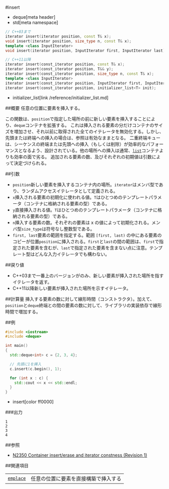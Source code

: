 #insert
* deque[meta header]
* std[meta namespace]

```cpp
// C++03まで
iterator insert(iterator position, const T& x);
void insert(iterator position, size_type n, const T& x);
template <class InputIterator>
void insert(iterator position, InputIterator first, InputIterator last);

// C++11以降
iterator insert(const_iterator position, const T& x);
iterator insert(const_iterator position, T&& y);
iterator insert(const_iterator position, size_type n, const T& x);
template <class InputIterator>
iterator insert(const_iterator position, InputIterator first, InputIterator last);
iterator insert(const_iterator position, initializer_list<T> init);
```
* initializer_list[link /reference/initializer_list.md]

##概要
任意の位置に要素を挿入する。

この関数は、`position`で指定した場所の前に新しい要素を挿入することにより、`deque`コンテナを拡張する。
これは挿入される要素の分だけコンテナのサイズを増加させ、それ以前に取得された全てのイテレータを無効化する。しかし、先頭または終端への挿入の場合は、参照は有効なままとなる。
二重終端キューは、シーケンスの終端または先頭への挿入（もしくは削除）が効率的なパフォーマンスとなるよう、設計されている。他の場所への挿入は通常、[`list`](/reference/list.md)コンテナよりも効率の面で劣る。
追加される要素の数、及びそれぞれの初期値は引数によって決定づけられる。


##引数
- `position`新しい要素を挿入するコンテナ内の場所。`iterator`はメンバ型であり、ランダムアクセスイテレータとして定義される。
- `x`挿入される要素の初期化に使われる値。`T`はひとつめのテンプレートパラメータ（コンテナに格納される要素の型）である。
- `y`直接挿入される値。`T`はひとつめのテンプレートパラメータ（コンテナに格納される要素の型）である。
- `n`挿入する要素の数。それぞれの要素は x の値によって初期化される。メンバ型`size_type`は符号なし整数型である。
- `first, last`要素の範囲を指定する。範囲 `[first, last)` の中にある要素のコピーが位置`position`に挿入される。`first`と`last`の間の範囲は、`first`で指定された要素を含むが、`last`で指定された要素を含まない点に注意。テンプレート型はどんな入力イテレータでも構わない。


##戻り値
- C++03まで一番上のバージョンがのみ、新しい要素が挿入された場所を指すイテレータを返す。
- C++11以降新しい要素が挿入された場所を示すイテレータ。


##計算量
挿入する要素の数に対して線形時間（コンストラクタ）。加えて、`position`と`deque`終端との間の要素の数に対して、ライブラリの実装依存で線形時間で増加する。


##例
```cpp
#include <iostream>
#include <deque>

int main()
{
  std::deque<int> c = {2, 3, 4};

  // 先頭に1を挿入
  c.insert(c.begin(), 1);

  for (int x : c) {
    std::cout << x << std::endl;
  }
}
```
* insert[color ff0000]

###出力
```
1
2
3
4
```

##参照
- [N2350 Container insert/erase and iterator constness (Revision 1)](http://www.open-std.org/jtc1/sc22/wg21/docs/papers/2007/n2350.pdf)


##関連項目

| | |
|---------------------------------------------------------------------------------------------------|--------------------------------------------------------|
| [`emplace`](./emplace.md) | 任意の位置に要素を直接構築で挿入する |


